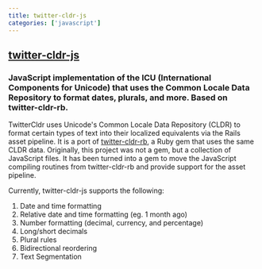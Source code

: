 ```yaml
---
title: twitter-cldr-js
categories: ['javascript']
---
```

## [twitter-cldr-js](https://github.com/twitter/twitter-cldr-js)

### JavaScript implementation of the ICU (International Components for Unicode) that uses the Common Locale Data Repository to format dates, plurals, and more.  Based on twitter-cldr-rb.


TwitterCldr uses Unicode's Common Locale Data Repository (CLDR) to format certain types of text into their
localized equivalents via the Rails asset pipeline.  It is a port of [twitter-cldr-rb](http://github.com/twitter/twitter-cldr-rb), a Ruby gem that uses the same CLDR data.  Originally, this project was not a gem, but a collection of JavaScript files.  It has been turned into a gem to move the JavaScript compiling routines from twitter-cldr-rb and provide support for the asset pipeline.

Currently, twitter-cldr-js supports the following:

1. Date and time formatting
2. Relative date and time formatting (eg. 1 month ago)
3. Number formatting (decimal, currency, and percentage)
4. Long/short decimals
5. Plural rules
6. Bidirectional reordering
7. Text Segmentation
